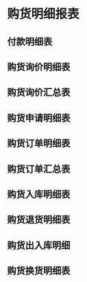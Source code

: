 # 购货明细报表 <Badge text="尽消存" />
## 付款明细表
## 购货询价明细表
## 购货询价汇总表
## 购货申请明细表
## 购货订单明细表
## 购货订单汇总表
## 购货入库明细表
## 购货退货明细表
## 购货出入库明细
## 购货换货明细表